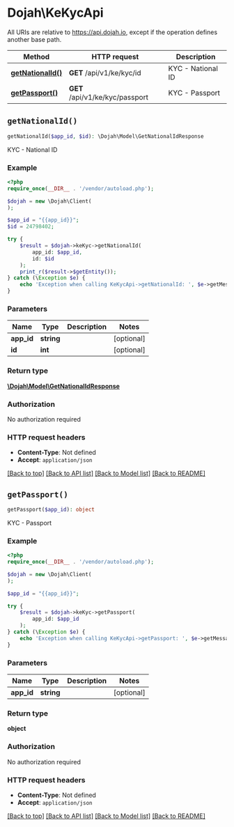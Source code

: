 # Dojah\KeKycApi

All URIs are relative to https://api.dojah.io, except if the operation defines another base path.

| Method | HTTP request | Description |
| ------------- | ------------- | ------------- |
| [**getNationalId()**](KeKycApi.md#getNationalId) | **GET** /api/v1/ke/kyc/id | KYC - National ID |
| [**getPassport()**](KeKycApi.md#getPassport) | **GET** /api/v1/ke/kyc/passport | KYC - Passport |


## `getNationalId()`

```php
getNationalId($app_id, $id): \Dojah\Model\GetNationalIdResponse
```

KYC - National ID

### Example

```php
<?php
require_once(__DIR__ . '/vendor/autoload.php');

$dojah = new \Dojah\Client(
);

$app_id = "{{app_id}}";
$id = 24798402;

try {
    $result = $dojah->keKyc->getNationalId(
        app_id: $app_id, 
        id: $id
    );
    print_r($result->$getEntity());
} catch (\Exception $e) {
    echo 'Exception when calling KeKycApi->getNationalId: ', $e->getMessage(), PHP_EOL;
}

```

### Parameters

| Name | Type | Description  | Notes |
| ------------- | ------------- | ------------- | ------------- |
| **app_id** | **string**|  | [optional] |
| **id** | **int**|  | [optional] |

### Return type

[**\Dojah\Model\GetNationalIdResponse**](../Model/GetNationalIdResponse.md)

### Authorization

No authorization required

### HTTP request headers

- **Content-Type**: Not defined
- **Accept**: `application/json`

[[Back to top]](#) [[Back to API list]](../../README.md#endpoints)
[[Back to Model list]](../../README.md#models)
[[Back to README]](../../README.md)

## `getPassport()`

```php
getPassport($app_id): object
```

KYC - Passport

### Example

```php
<?php
require_once(__DIR__ . '/vendor/autoload.php');

$dojah = new \Dojah\Client(
);

$app_id = "{{app_id}}";

try {
    $result = $dojah->keKyc->getPassport(
        app_id: $app_id
    );
} catch (\Exception $e) {
    echo 'Exception when calling KeKycApi->getPassport: ', $e->getMessage(), PHP_EOL;
}

```

### Parameters

| Name | Type | Description  | Notes |
| ------------- | ------------- | ------------- | ------------- |
| **app_id** | **string**|  | [optional] |

### Return type

**object**

### Authorization

No authorization required

### HTTP request headers

- **Content-Type**: Not defined
- **Accept**: `application/json`

[[Back to top]](#) [[Back to API list]](../../README.md#endpoints)
[[Back to Model list]](../../README.md#models)
[[Back to README]](../../README.md)
